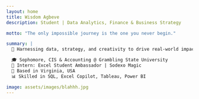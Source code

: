 ```yaml
---
layout: home
title: Wisdom Agbeve
description: Student | Data Analytics, Finance & Business Strategy

motto: "The only impossible journey is the one you never begin."

summary: |
  🚀 Harnessing data, strategy, and creativity to drive real-world impact.

  🎓 Sophomore, CIS & Accounting @ Grambling State University  
  💼 Intern: Excel Student Ambassador | Sodexo Magic  
  📍 Based in Virginia, USA  
  📊 Skilled in SQL, Excel Copilot, Tableau, Power BI

image: assets/images/blahhh.jpg
---
```

